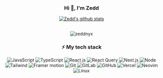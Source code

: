 <h3 align="center">Hi 👋, I'm Zedd </h3>

<div align="center" gap="5px">
  <a href="https://github.com/Zeddnyx/github-readme-stats"><img align="center" src="https://github-readme-stats.vercel.app/api?username=Zeddnyx&theme=github_dark&show_icons=true&hide_border=true" alt="Zedd's github stats" /></a>
  <br /> 
<!--
  <a align="center" href="https://github.com/Zeddnyx/github-readme-stats"><img align="center" src="https://github-readme-stats.vercel.app/api/top-langs/?username=Zeddnyx&theme=github_dark&layout=compact&hide_border=true" /></a>
-->


<div>
<br />
<p align="center"> <img src="https://komarev.com/ghpvc/?username=zeddnyx&label=Profile%20views&color=0e75b6&style=flat" alt="zeddnyx" /> </p>


### ⚡ My tech stack

![JavaScript](https://img.shields.io/badge/-JavaScript-%23F7DF1C?style=for-the-badgee&logo=javascript&logoColor=000000&color=%23FFCE5A)
![TypeScript](https://img.shields.io/badge/-TypeScript-007ACC?style=for-the-badgee&logo=typescript&logoColor=white)
![React.js](https://img.shields.io/badge/-React.js-%23282C34?style=for-the-badgee&logo=react)
![React Query](https://img.shields.io/badge/-React%20Query-FF4154?style=for-the-badgee&logo=react%20query&logoColor=white)
![Next.js](https://img.shields.io/badge/-Next.js-%23000000?style=for-the-badgee&logo=nextdotjs)
![Node](https://img.shields.io/badge/node.js-6DA55F?style=for-the-badgee&logo=node.js&logoColor=white)
![Tailwind](https://img.shields.io/badge/-TailwindCSS-%231a202c?style=for-the-badgee&logo=tailwind-css)
![Framer motion](https://img.shields.io/badge/Framer-black?style=for-the-badgee&logo=framer&logoColor=blue)
![Git](https://img.shields.io/badge/-Git-%23F05032?style=for-the-badgee&logo=git&logoColor=%23ffffff)
![GitLab](https://img.shields.io/badge/gitlab-%23181717.svg?style=for-the-badgee&logo=gitlab)
![GitHub](https://img.shields.io/badge/-GitHub-181717?style=for-the-badgee&logo=github)
![Vercel](https://img.shields.io/badge/vercel-%23000000.svg?style=for-the-badgee&logo=vercel&logoColor=white)
![Neovim](https://img.shields.io/badge/neovim-%23000000.svg?style=for-the-badgee&logo=neovim&logoColor=white)
![Linux](https://img.shields.io/badge/linux-%23000000.svg?style=for-the-badgee&logo=linux&logoColor=white)
